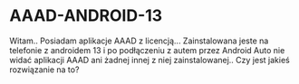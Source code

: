 # AAAD-ANDROID-13
Witam.. Posiadam aplikacje AAAD z licencją... Zainstalowana jeste na telefonie z androidem 13 i po podłączeniu z autem przez Android Auto nie widać aplikacji AAAD ani żadnej innej z niej zainstalowanej.. Czy jest jakieś rozwiązanie na to? 
